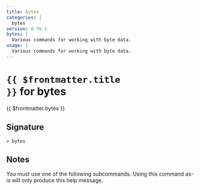 ```yaml
---
title: bytes
categories: |
  bytes
version: 0.76.1
bytes: |
  Various commands for working with byte data.
usage: |
  Various commands for working with byte data.
---
```


# <code>{{ $frontmatter.title }}</code> for bytes

<div class='command-title'>{{ $frontmatter.bytes }}</div>

## Signature

```> bytes ```

## Notes
You must use one of the following subcommands. Using this command as-is will only produce this help message.